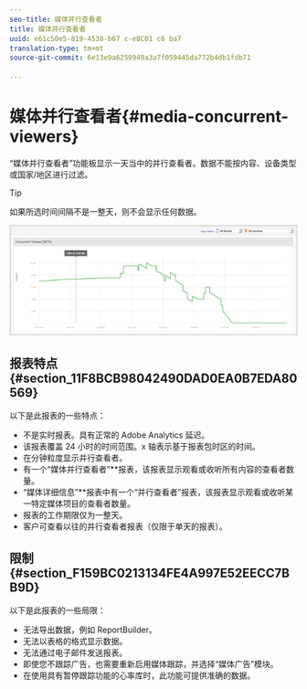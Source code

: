 ```yaml
---
seo-title: 媒体并行查看者
title: 媒体并行查看者
uuid: e61c50e5-819-4538-b67 c-eBC01 c6 ba7
translation-type: tm+mt
source-git-commit: 6e13e9a6250949a3a7f059445da772b4db1fdb71

---
```



# 媒体并行查看者{#media-concurrent-viewers}

“媒体并行查看者”功能板显示一天当中的并行查看者。数据不能按内容、设备类型或国家/地区进行过滤。

>[!TIP]
>
>如果所选时间间隔不是一整天，则不会显示任何数据。

![](assets/video-concurrent-viewers.png)

## 报表特点 {#section_11F8BCB98042490DAD0EA0B7EDA80569}

以下是此报表的一些特点：

* 不是实时报表。具有正常的 Adobe Analytics 延迟。
* 该报表覆盖 24 小时的时间范围。x 轴表示基于报表包时区的时间。
* 在分钟粒度显示并行查看者。
* 有一个“媒体并行查看者”**&#x200B;报表，该报表显示观看或收听所有内容的查看者数量。
* “媒体详细信息”**&#x200B;报表中有一个“并行查看者”报表，该报表显示观看或收听某一特定媒体项目的查看者数量。
* 报表的工作期限仅为一整天。
* 客户可查看以往的并行查看者报表（仅限于单天的报表）。

## 限制 {#section_F159BC0213134FE4A997E52EECC7BB9D}

以下是此报表的一些局限：

* 无法导出数据，例如 ReportBuilder。
* 无法以表格的格式显示数据。
* 无法通过电子邮件发送报表。
* 即使您不跟踪广告，也需要重新启用媒体跟踪，并选择“媒体广告”模块。
* 在使用具有暂停跟踪功能的心率库时，此功能可提供准确的数据。

